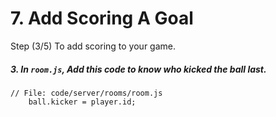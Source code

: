# 7. Add Scoring A Goal

Step (3/5) To add scoring to your game. 

##### 3. In `room.js`, Add this code to know who kicked the ball last.

```
// File: code/server/rooms/room.js
	ball.kicker = player.id;
```